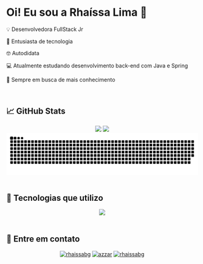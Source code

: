 # Oi! Eu sou a Rhaíssa Lima 👋

<p>💡 Desenvolvedora FullStack Jr</p>
<p>👾 Entusiasta de tecnologia</p>
<p>🤓 Autodidata</p>
<p>💻 Atualmente estudando desenvolvimento back-end com Java e Spring</p>
<p>💭 Sempre em busca de mais conhecimento</p>
<br>

## 📈 GitHub Stats
<div align="center">
      
  <img height="180em" src="https://github-readme-stats-eight-theta.vercel.app/api?username=rhaissabg&show_icons=true&theme=dark&include_all_commits=true&count_private=true"/>
  <img height="180em" src="https://github-readme-stats-eight-theta.vercel.app/api/top-langs/?username=rhaissabg&layout=compact&langs_count=8&theme=dark"/>
  <img  src="https://github.com/1999AZZAR/1999AZZAR/blob/readme/resources/img/grid-snake.svg"
       alt="snake" /></a>
</div>
<br>

## 📡 Tecnologias que utilizo
<div align="center">
      <a href="https://skillicons.dev">
          <img src="https://skillicons.dev/icons?i=git,css,discord,postgres,figma,github,html,java,js,md,mysql,react,ts,vscode&perline=14" />
      </a>
</div>
<br>

## 📲 Entre em contato
<p align="center">
      <a href="https://www.linkedin.com/in/rhaissabg/" target="blank"><img align="center" src="https://img.shields.io/badge/linkedin-%231DA1F2.svg?style=for-the-badge&logo=linkedin&logoColor=white" alt="rhaissabg" height="30"/></a>
      <a href="mailto:rhaissasbgl@gmail.com" target="blank"><img align="center" src="https://img.shields.io/badge/gmail-EA4335.svg?style=for-the-badge&logo=gmail&logoColor=white" alt="azzar" height="30"/></a>
      <a href="https://wa.me/+5521966730220" target="blank"><img align="center" src="https://img.shields.io/badge/whatsapp-4B7F1.svg?style=for-the-badge&logo=whatsapp&logoColor=white" alt="rhaissabg" height="30"/></a>
</p>


<!--
**rhaissabg/rhaissabg** is a ✨ _special_ ✨ repository because its `README.md` (this file) appears on your GitHub profile.

Here are some ideas to get you started:

- 🔭 I’m currently working on ...
- 🌱 I’m currently learning ...
- 👯 I’m looking to collaborate on ...
- 🤔 I’m looking for help with ...
- 💬 Ask me about ...
- 📫 How to reach me: ...
- 😄 Pronouns: ...
- ⚡ Fun fact: ...
-->
